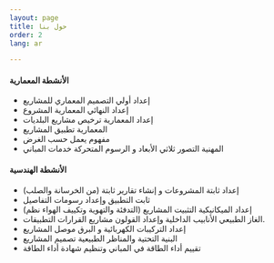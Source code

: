 ```yaml
---
layout: page
title: حول بنا
order: 2
lang: ar

---
```


#### الأنشطة المعمارية
- إعداد أولي التصميم المعماري للمشاريع
- إعداد النهائي المعمارية المشروع 
- إعداد المعمارية ترخيص مشاريع البلديات
- المعمارية تطبيق المشاريع
- مفهوم يعمل حسب الغرض
- المهنية التصور ثلاثي الأبعاد و الرسوم المتحركة خدمات المباني

#### الأنشطة الهندسية
- إعداد ثابتة المشروعات و إنشاء تقارير ثابتة (من الخرسانة والصلب)
- ثابت التطبيق وإعداد رسومات التفاصيل
- إعداد الميكانيكية التثبيت المشاريع (التدفئة والتهوية وتكييف الهواء نظم)
- الغاز الطبيعي الأنابيب الداخلية وإعداد القولون مشاريع القرارات التطبيقات.
- إعداد التركيبات الكهربائية و البرق موصل المشاريع
- البنية التحتية والمناظر الطبيعية تصميم المشاريع
- تقييم أداء الطاقة في المباني وتنظيم شهادة أداء الطاقة
